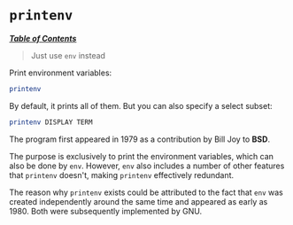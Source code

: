 # `printenv`

[***Table of Contents***](/README.md)

> Just use `env` instead

Print environment variables:

```bash
printenv
```

By default, it prints all of them. But you can also specify a select subset:

```bash
printenv DISPLAY TERM
```

The program first appeared in 1979 as a contribution by Bill Joy to **BSD**.

The purpose is exclusively to print the environment variables, which can also
be done by `env`. However, `env` also includes a number of other features that
`printenv` doesn't, making `printenv` effectively redundant.

The reason why `printenv` exists could be attributed to the fact that `env` was
created independently around the same time and appeared as early as 1980. Both
were subsequently implemented by GNU.
